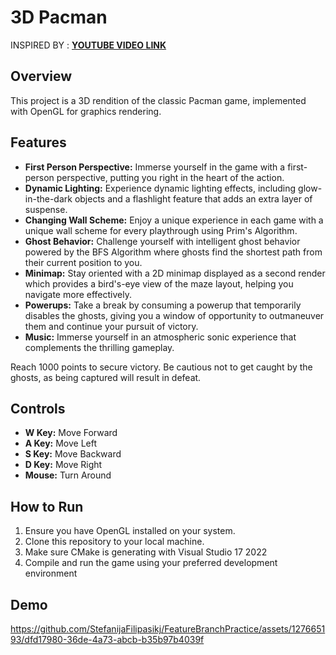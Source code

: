 # 3D Pacman
INSPIRED BY : **[YOUTUBE VIDEO LINK](https://www.youtube.com/watch?v=E2JVzioS1Fc)**
## Overview

This project is a 3D rendition of the classic Pacman game, implemented with OpenGL for graphics rendering.

## Features

- **First Person Perspective:** Immerse yourself in the game with a first-person perspective, putting you right in the heart of the action.
- **Dynamic Lighting:** Experience dynamic lighting effects, including glow-in-the-dark objects and a flashlight feature that adds an extra layer of suspense.
- **Changing Wall Scheme:** Enjoy a unique experience in each game with a unique wall scheme for every playthrough using Prim's Algorithm.
- **Ghost Behavior:** Challenge yourself with intelligent ghost behavior powered by the BFS Algorithm where ghosts find the shortest path from their current position to you.
- **Minimap:** Stay oriented with a 2D minimap displayed as a second render which provides a bird's-eye view of the maze layout, helping you navigate more effectively.
- **Powerups:** Take a break by consuming a powerup that temporarily disables the ghosts, giving you a window of opportunity to outmaneuver them and continue your pursuit of victory.
- **Music:** Immerse yourself in an atmospheric sonic experience that complements the thrilling gameplay. 

Reach 1000 points to secure victory. Be cautious not to get caught by the ghosts, as being captured will result in defeat.

## Controls

- **W Key:** Move Forward
- **A Key:** Move Left
- **S Key:** Move Backward
- **D Key:** Move Right
- **Mouse:** Turn Around

## How to Run

1. Ensure you have OpenGL installed on your system.
2. Clone this repository to your local machine.
3. Make sure CMake is generating with Visual Studio 17 2022
4. Compile and run the game using your preferred development environment

## Demo
https://github.com/StefanijaFilipasikj/FeatureBranchPractice/assets/127665193/dfd17980-36de-4a73-abcb-b35b97b4039f
